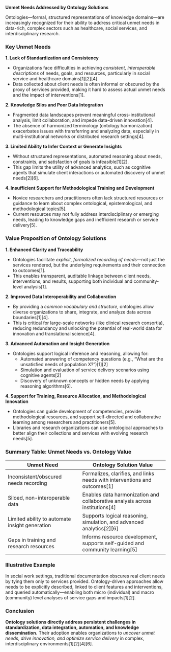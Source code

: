 **Unmet Needs Addressed by Ontology Solutions**

Ontologies—formal, structured representations of knowledge domains—are increasingly recognized for their ability to address critical unmet needs in data-rich, complex sectors such as healthcare, social services, and interdisciplinary research.

### Key Unmet Needs

**1. Lack of Standardization and Consistency**
- Organizations face difficulties in achieving *consistent, interoperable descriptions* of needs, goals, and resources, particularly in social service and healthcare domains[1][2][4].
- Data collected about client needs is often informal or obscured by the proxy of services provided, making it hard to assess actual unmet needs and the impact of interventions[1].

**2. Knowledge Silos and Poor Data Integration**
- Fragmented data landscapes prevent meaningful cross-institutional analysis, limit collaboration, and impede data-driven innovation[4].
- The absence of harmonized terminology (ontology harmonization) exacerbates issues with transferring and analyzing data, especially in multi-institutional networks or distributed research settings[4].

**3. Limited Ability to Infer Context or Generate Insights**
- Without structured representations, automated reasoning about needs, constraints, and satisfaction of goals is infeasible[1][2].
- This gap limits the utility of advanced analytics, such as cognitive agents that simulate client interactions or automated discovery of unmet needs[2][6].

**4. Insufficient Support for Methodological Training and Development**
- Novice researchers and practitioners often lack structured resources or guidance to learn about complex ontological, epistemological, and methodological topics[5].
- Current resources may not fully address interdisciplinary or emerging needs, leading to knowledge gaps and inefficient research or service delivery[5].

### Value Proposition of Ontology Solutions

**1. Enhanced Clarity and Traceability**
- Ontologies facilitate *explicit, formalized recording of needs*—not just the services rendered, but the underlying requirements and their connection to outcomes[1].
- This enables transparent, auditable linkage between client needs, interventions, and results, supporting both individual and community-level analysis[1].

**2. Improved Data Interoperability and Collaboration**
- By providing a *common vocabulary and structure*, ontologies allow diverse organizations to share, integrate, and analyze data across boundaries[1][4].
- This is critical for large-scale networks (like clinical research consortia), reducing redundancy and unlocking the potential of real-world data for innovation and translational science[4].

**3. Advanced Automation and Insight Generation**
- Ontologies support logical inference and reasoning, allowing for:
  - Automated answering of competency questions (e.g., “What are the unsatisfied needs of population X?”)[1][2]
  - Simulation and evaluation of service delivery scenarios using cognitive agents[2]
  - Discovery of unknown concepts or hidden needs by applying reasoning algorithms[6].

**4. Support for Training, Resource Allocation, and Methodological Innovation**
- Ontologies can guide development of competencies, provide methodological resources, and support self-directed and collaborative learning among researchers and practitioners[5].
- Libraries and research organizations can use ontological approaches to better align their collections and services with evolving research needs[5].

### Summary Table: Unmet Needs vs. Ontology Value

| **Unmet Need**                                                 | **Ontology Solution Value**                                                      |
|---------------------------------------------------------------|----------------------------------------------------------------------------------|
| Inconsistent/obscured needs recording                         | Formalizes, clarifies, and links needs with interventions and outcomes[1]         |
| Siloed, non-interoperable data                                | Enables data harmonization and collaborative analysis across institutions[4]       |
| Limited ability to automate insight generation                | Supports logical reasoning, simulation, and advanced analytics[2][6]              |
| Gaps in training and research resources                       | Informs resource development, supports self-guided and community learning[5]      |

### Illustrative Example

In social work settings, traditional documentation obscures real client needs by tying them only to services provided. Ontology-driven approaches allow needs to be explicitly described, linked to client features and interventions, and queried automatically—enabling both micro (individual) and macro (community) level analyses of service gaps and impacts[1][2].

### Conclusion

**Ontology solutions directly address persistent challenges in standardization, data integration, automation, and knowledge dissemination.** Their adoption enables organizations to *uncover unmet needs, drive innovation, and optimize service delivery* in complex, interdisciplinary environments[1][2][4][6].